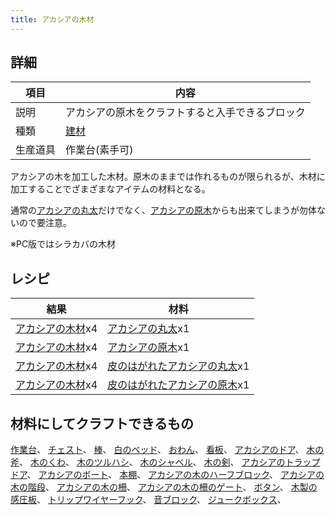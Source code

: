 ```yaml
---
title: アカシアの木材
---
```

## 詳細

|項目|内容|
|---|---|
|説明|アカシアの原木をクラフトすると入手できるブロック|
|種類|[建材](建材)|
|生産道具|作業台(素手可)|

アカシアの木を加工した木材。原木のままでは作れるものが限られるが、木材に加工することでざまざまなアイテムの材料となる。

通常の[アカシアの丸太](アカシアの丸太)だけでなく、[アカシアの原木](アカシアの原木)からも出来てしまうが勿体ないので要注意。

※PC版ではシラカバの木材

## レシピ

|結果|材料|
|---|---|
|[アカシアの木材](アカシアの木材)x4|[アカシアの丸太](アカシアの丸太)x1|
|[アカシアの木材](アカシアの木材)x4|[アカシアの原木](アカシアの原木)x1|
|[アカシアの木材](アカシアの木材)x4|[皮のはがれたアカシアの丸太](皮のはがれたアカシアの丸太)x1|
|[アカシアの木材](アカシアの木材)x4|[皮のはがれたアカシアの原木](皮のはがれたアカシアの原木)x1|

## 材料にしてクラフトできるもの

[作業台](作業台)、
[チェスト](チェスト)、
[棒](棒)、
[白のベッド](白のベッド)、
[おわん](おわん)、
[看板](看板)、
[アカシアのドア](アカシアのドア)、
[木の斧](木の斧)、
[木のくわ](木のくわ)、
[木のツルハシ](木のツルハシ)、
[木のシャベル](木のシャベル)、
[木の剣](鉄の剣)、
[アカシアのトラップドア](アカシアのトラップドア)、
[アカシアのボート](アカシアのボート)、
[本棚](本棚)、
[アカシアの木のハーフブロック](アカシアの木のハーフブロック)、
[アカシアの木の階段](アカシアの木の階段)、
[アカシアの木の柵](アカシアの木の柵)、
[アカシアの木の柵のゲート](アカシアの木の柵のゲート)、
[ボタン](ボタン)、
[木製の感圧板](木製の感圧板)、
[トリップワイヤーフック](トリップワイヤーフック)、
[音ブロック](音ブロック)、
[ジュークボックス](ジュークボックス)、
